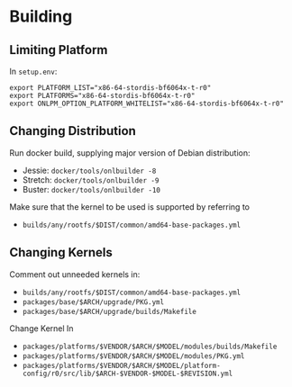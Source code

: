 Building
========

Limiting Platform
-----------------

In `setup.env`:

    export PLATFORM_LIST="x86-64-stordis-bf6064x-t-r0"
    export PLATFORMS="x86-64-stordis-bf6064x-t-r0"
    export ONLPM_OPTION_PLATFORM_WHITELIST="x86-64-stordis-bf6064x-t-r0"


Changing Distribution
---------------------

Run docker build, supplying major version of Debian distribution:
- Jessie: `docker/tools/onlbuilder -8`
- Stretch: `docker/tools/onlbuilder -9`
- Buster: `docker/tools/onlbuilder -10`

Make sure that the kernel to be used is supported by referring to
- `builds/any/rootfs/$DIST/common/amd64-base-packages.yml`

Changing Kernels
----------------

Comment out unneeded kernels in:
- `builds/any/rootfs/$DIST/common/amd64-base-packages.yml`
- `packages/base/$ARCH/upgrade/PKG.yml`
- `packages/base/$ARCH/upgrade/builds/Makefile`

Change Kernel In
- `packages/platforms/$VENDOR/$ARCH/$MODEL/modules/builds/Makefile`
- `packages/platforms/$VENDOR/$ARCH/$MODEL/modules/PKG.yml`
- `packages/platforms/$VENDOR/$ARCH/$MODEL/platform-config/r0/src/lib/$ARCH-$VENDOR-$MODEL-$REVISION.yml`